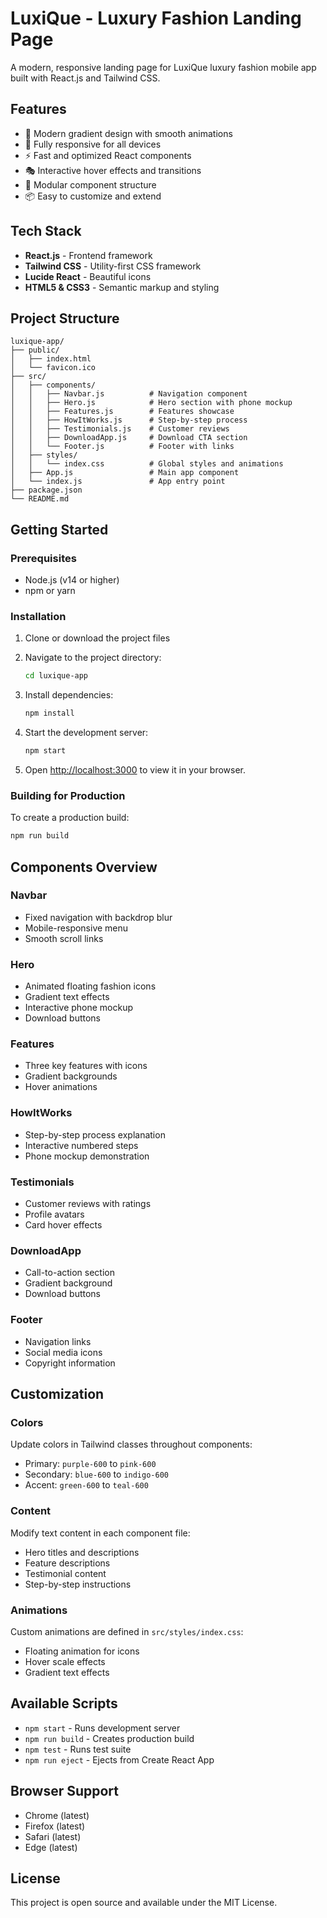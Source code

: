# LuxiQue - Luxury Fashion Landing Page

A modern, responsive landing page for LuxiQue luxury fashion mobile app built with React.js and Tailwind CSS.

## Features

- 🎨 Modern gradient design with smooth animations
- 📱 Fully responsive for all devices
- ⚡ Fast and optimized React components
- 🎭 Interactive hover effects and transitions
- 🧩 Modular component structure
- 📦 Easy to customize and extend

## Tech Stack

- **React.js** - Frontend framework
- **Tailwind CSS** - Utility-first CSS framework
- **Lucide React** - Beautiful icons
- **HTML5 & CSS3** - Semantic markup and styling

## Project Structure

```
luxique-app/
├── public/
│   ├── index.html
│   └── favicon.ico
├── src/
│   ├── components/
│   │   ├── Navbar.js          # Navigation component
│   │   ├── Hero.js            # Hero section with phone mockup
│   │   ├── Features.js        # Features showcase
│   │   ├── HowItWorks.js      # Step-by-step process
│   │   ├── Testimonials.js    # Customer reviews
│   │   ├── DownloadApp.js     # Download CTA section
│   │   └── Footer.js          # Footer with links
│   ├── styles/
│   │   └── index.css          # Global styles and animations
│   ├── App.js                 # Main app component
│   └── index.js               # App entry point
├── package.json
└── README.md
```

## Getting Started

### Prerequisites

- Node.js (v14 or higher)
- npm or yarn

### Installation

1. Clone or download the project files
2. Navigate to the project directory:
   ```bash
   cd luxique-app
   ```

3. Install dependencies:
   ```bash
   npm install
   ```

4. Start the development server:
   ```bash
   npm start
   ```

5. Open [http://localhost:3000](http://localhost:3000) to view it in your browser.

### Building for Production

To create a production build:

```bash
npm run build
```

## Components Overview

### Navbar
- Fixed navigation with backdrop blur
- Mobile-responsive menu
- Smooth scroll links

### Hero
- Animated floating fashion icons
- Gradient text effects
- Interactive phone mockup
- Download buttons

### Features
- Three key features with icons
- Gradient backgrounds
- Hover animations

### HowItWorks
- Step-by-step process explanation
- Interactive numbered steps
- Phone mockup demonstration

### Testimonials
- Customer reviews with ratings
- Profile avatars
- Card hover effects

### DownloadApp
- Call-to-action section
- Gradient background
- Download buttons

### Footer
- Navigation links
- Social media icons
- Copyright information

## Customization

### Colors
Update colors in Tailwind classes throughout components:
- Primary: `purple-600` to `pink-600`
- Secondary: `blue-600` to `indigo-600`
- Accent: `green-600` to `teal-600`

### Content
Modify text content in each component file:
- Hero titles and descriptions
- Feature descriptions
- Testimonial content
- Step-by-step instructions

### Animations
Custom animations are defined in `src/styles/index.css`:
- Floating animation for icons
- Hover scale effects
- Gradient text effects

## Available Scripts

- `npm start` - Runs development server
- `npm run build` - Creates production build
- `npm test` - Runs test suite
- `npm run eject` - Ejects from Create React App

## Browser Support

- Chrome (latest)
- Firefox (latest)
- Safari (latest)
- Edge (latest)

## License

This project is open source and available under the MIT License.
